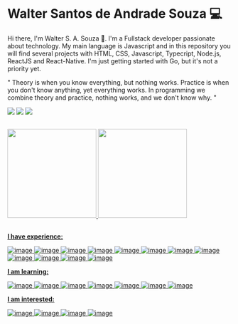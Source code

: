 # Walter Santos de Andrade Souza :computer:

Hi there, I'm Walter S. A. Souza  👋.
I'm a Fullstack developer passionate about technology. My main language is Javascript and in this repository you will find several projects with HTML, CSS, Javascript, Typecript, Node.js, ReactJS and React-Native. 
I'm just getting started with Go, but it's not a priority yet.

" Theory is when you know everything, but nothing works. 
  Practice is when you don't know anything, yet everything works.
  In programming we combine theory and practice, nothing works, and we don't know why. "
  
 
 <div> 
  <a href="https://discord.com/" target="_blank"><img src="https://img.shields.io/badge/Discord-7288DA?style=for-the-badge&logo=discord&logoColor=white" target="_blank"></a> 
  <a href="mailto:wsasouza@hotmail.com"><img src="https://img.shields.io/badge/-Hotmail-%ff8c00?style=for-the-badge&logo=gmail&logoColor=white" target="_blank"></a>
  <a href="https://www.linkedin.com/in/waltersasouza/" target="_blank"><img src="https://img.shields.io/badge/-LinkedIn-%230077B5?style=for-the-badge&logo=linkedin&logoColor=white" target="_blank"></a> 
</div>

##

<div>
  <a href="https://github.com/wsasouza">
  <img height="200em" src="https://github-readme-stats.vercel.app/api?username=wsasouza&show_icons=true&theme=dark&include_all_commits=true&count_private=true"/>
  <img height="200em" src="https://github-readme-stats.vercel.app/api/top-langs/?username=wsasouza&layout=compact&langs_count=12&theme=dark"/>
</div>

 ##

**I have experience:**

![image](https://img.shields.io/badge/HTML5-E34F26?style=for-the-badge&logo=html5&logoColor=white)
![image](https://img.shields.io/badge/CSS3-1572B6?style=for-the-badge&logo=css3&logoColor=white)
![image](https://img.shields.io/badge/JavaScript-F7DF1E?style=for-the-badge&logo=javascript&logoColor=black)
![image](https://img.shields.io/badge/Typescript-2f74c0?style=for-the-badge&logo=typescript&logoColor=white)
![image](https://img.shields.io/badge/ReactJS-5ed3f3?style=for-the-badge&logo=react&logoColor=black)
![image](https://img.shields.io/badge/Next.js-4a4a4a?style=for-the-badge&logo=Next.js&logoColor=white)
![image](https://img.shields.io/badge/TailwindCSS-38B2AC?style=for-the-badge&logo=tailwind-css&logoColor=white&labelColor=38B2AC)
![image](https://img.shields.io/badge/Node.js-7fc728?style=for-the-badge&logo=Node.js&logoColor=white)
![image](https://img.shields.io/badge/React_Native-4169E1?style=for-the-badge&logo=react&logoColor=white)
![image](https://img.shields.io/badge/expo-4169E1?style=for-the-badge&logo=expo&logoColor=black)
![image](https://img.shields.io/badge/graphql-de33a6?style=for-the-badge&logo=graphql&logoColor=white)
![image](https://img.shields.io/badge/Docker-2496ED?style=for-the-badge&logo=docker&logoColor=white&labelColor=2496ED)

 

**I am learning:**
  
  
![image](https://img.shields.io/badge/mongodb-10aa50?style=for-the-badge&logo=mongodb&logoColor=white)
![image](https://img.shields.io/badge/Redux-7248b6?style=for-the-badge&logo=redux&logoColor=white)
![image](https://img.shields.io/badge/Kubernetes-326CE5?style=for-the-badge&logo=kubernetes&logoColor=white&labelColor=326CE5)
![image](https://img.shields.io/badge/Jest-c03b13?style=for-the-badge&logo=Jest&logoColor=white)
![image](https://img.shields.io/badge/nestjs-e0234e?style=for-the-badge&logo=nestjs&logoColor=white)
![image](https://img.shields.io/badge/Go-00ADD8?style=for-the-badge&logo=go&logoColor=white&labelColor=00ADD8)
![image](https://img.shields.io/badge/AWS-232F3E?style=for-the-badge&logo=amazon-aws&logoColor=white&labelColor=232F3E)



**I am interested:**
  
  
![image](https://img.shields.io/badge/Google_Cloud-4285F4?style=for-the-badge&logo=google-cloud&logoColor=white&labelColor=4285F4)
![image](https://img.shields.io/badge/terraform-7740b6?style=for-the-badge&logo=terraform&logoColor=white)
![image](https://img.shields.io/badge/adonisjs-5a45ff?style=for-the-badge&logo=adonisjs&logoColor=white)
![image](https://img.shields.io/badge/cypress-23272c?style=for-the-badge&logo=cypress&logoColor=white)


<p align="justify">

</p>
